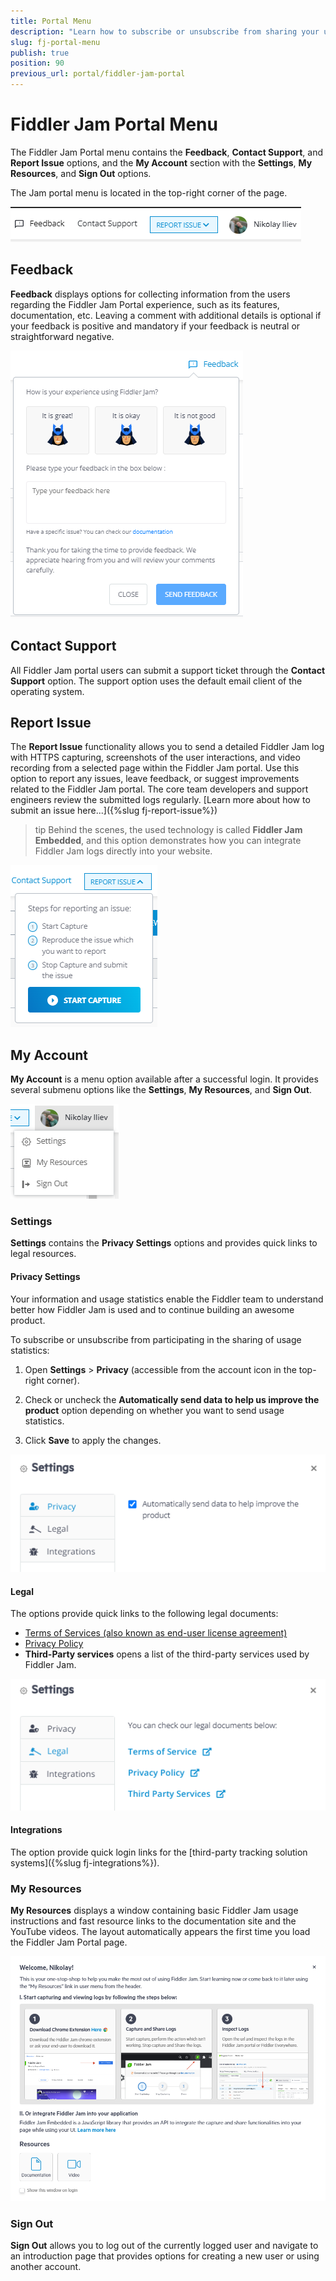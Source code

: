 ```yaml
---
title: Portal Menu
description: "Learn how to subscribe or unsubscribe from sharing your user statistics, find fast resource links, and sign out of your current Fiddler Jam Portal account."
slug: fj-portal-menu
publish: true
position: 90
previous_url: portal/fiddler-jam-portal
---
```


# Fiddler Jam Portal Menu

The Fiddler Jam Portal menu contains the **Feedback**, **Contact Support**, and **Report Issue** options, and the **My Account** section with the **Settings**, **My Resources**, and **Sign Out** options.

The Jam portal menu is located in the top-right corner of the page.

![Portal menu options](../images/portal/menu/menu-all.png)


## Feedback

**Feedback** displays options for collecting information from the users regarding the Fiddler Jam Portal experience, such as its features, documentation, etc. Leaving a comment with additional details is optional if your feedback is positive and mandatory if your feedback is neutral or straightforward negative.

![Feedback option](../images/portal/menu/menu-feedback.png)

## Contact Support

All Fiddler Jam portal users can submit a support ticket through the **Contact Support** option. The support option uses the default email client of the operating system.

## Report Issue

The **Report Issue** functionality allows you to send a detailed Fiddler Jam log with HTTPS capturing, screenshots of the user interactions, and video recording from a selected page within the Fiddler Jam portal. Use this option to report any issues, leave feedback, or suggest improvements related to the Fiddler Jam portal. The core team developers and support engineers review the submitted logs regularly. [Learn more about how to submit an issue here...]({%slug fj-report-issue%})

>tip Behind the scenes, the used technology is called **Fiddler Jam Embedded**, and this option demonstrates how you can integrate Fiddler Jam logs directly into your website. 

![Report Issue](../images/portal/menu/menu-report-issue.png)


## My Account

**My Account** is a menu option available after a successful login. It provides several submenu options like the **Settings**, **My Resources**, and **Sign Out**.

![My Account submenu](../images/portal/menu/menu-my-acc-all.png)

### Settings 

**Settings** contains the **Privacy Settings** options and provides quick links to legal resources.     

#### Privacy Settings

Your information and usage statistics enable the Fiddler team to understand better how Fiddler Jam is used and to continue building an awesome product.

To subscribe or unsubscribe from participating in the sharing of usage statistics:

1. Open **Settings** > **Privacy** (accessible from the account icon in the top-right corner).

1. Check or uncheck the __Automatically send data to help us improve the product__ option depending on whether you want to send usage statistics.

1. Click __Save__ to apply the changes.

![Privacy settings](../images/portal/menu/menu-privacy.png)

#### Legal

The options provide quick links to the following legal documents:

- [Terms of Services (also known as end-user license agreement)](https://www.telerik.com/purchase/license-agreement/fiddler-jam)
- [Privacy Policy](https://www.progress.com/legal/privacy-policy)
- **Third-Party services** opens a list of the third-party services used by Fiddler Jam.

![Legal links](../images/portal/menu/menu-legal.png)

#### Integrations

The option provide quick login links for the [third-party tracking solution systems]({%slug fj-integrations%}).


### My Resources

**My Resources** displays a window containing basic Fiddler Jam usage instructions and fast resource links to the documentation site and the YouTube videos. The layout automatically appears the first time you load the Fiddler Jam Portal page.

![My Resources screen](../images/portal/menu/my-resources.png)

### Sign Out

**Sign Out** allows you to log out of the currently logged user and navigate to an introduction page that provides options for creating a new user or using another account.
